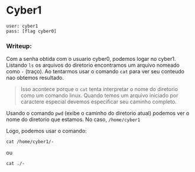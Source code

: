 # Cyber1

```
user: cyber1
pass: [flag cyber0]
```
### Writeup:

Com a senha obtida com o usuario cyber0, podemos logar no cyber1.
Listando `ls` os arquivos do diretorio encontramos um arquivo nomeado como `-` (traço).
Ao tentarmos usar o comando `cat` para ver seu conteudo nao obtemos resultado.
>Isso acontece porque o `cat` tenta interpretar o nome do diretorio como um comando linux.
>Quando temos um arquivo iniciado por caractere especial devemos especificar seu caminho completo.

Usando o comando `pwd` (exibe o caminho do diretorio atual) podemos ver o nome do diretorio que estamos.
No caso, `/home/cyber1`

Logo, podemos usar o comando:
```
cat /home/cyber1/-
```
ou
```
cat ./-
```